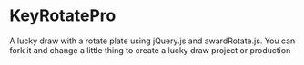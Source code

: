 # KeyRotatePro
A lucky draw with a rotate plate using jQuery.js and awardRotate.js. You can fork it and change a little thing to create a lucky draw project or production
